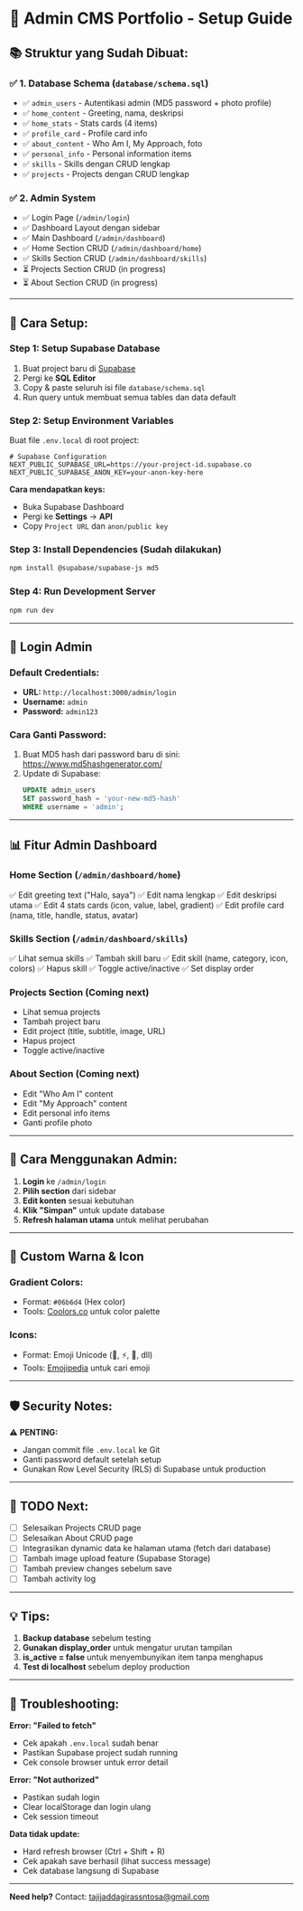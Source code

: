 # 🎯 Admin CMS Portfolio - Setup Guide

## 📚 **Struktur yang Sudah Dibuat:**

### ✅ **1. Database Schema** (`database/schema.sql`)
- ✅ `admin_users` - Autentikasi admin (MD5 password + photo profile)
- ✅ `home_content` - Greeting, nama, deskripsi
- ✅ `home_stats` - Stats cards (4 items)
- ✅ `profile_card` - Profile card info
- ✅ `about_content` - Who Am I, My Approach, foto
- ✅ `personal_info` - Personal information items
- ✅ `skills` - Skills dengan CRUD lengkap
- ✅ `projects` - Projects dengan CRUD lengkap

### ✅ **2. Admin System**
- ✅ Login Page (`/admin/login`)
- ✅ Dashboard Layout dengan sidebar
- ✅ Main Dashboard (`/admin/dashboard`)
- ✅ Home Section CRUD (`/admin/dashboard/home`)
- ✅ Skills Section CRUD (`/admin/dashboard/skills`)
- ⏳ Projects Section CRUD (in progress)
- ⏳ About Section CRUD (in progress)

---

## 🚀 **Cara Setup:**

### **Step 1: Setup Supabase Database**

1. Buat project baru di [Supabase](https://supabase.com)
2. Pergi ke **SQL Editor**
3. Copy & paste seluruh isi file `database/schema.sql`
4. Run query untuk membuat semua tables dan data default

### **Step 2: Setup Environment Variables**

Buat file `.env.local` di root project:

```env
# Supabase Configuration
NEXT_PUBLIC_SUPABASE_URL=https://your-project-id.supabase.co
NEXT_PUBLIC_SUPABASE_ANON_KEY=your-anon-key-here
```

**Cara mendapatkan keys:**
- Buka Supabase Dashboard
- Pergi ke **Settings** → **API**
- Copy `Project URL` dan `anon/public key`

### **Step 3: Install Dependencies** (Sudah dilakukan)

```bash
npm install @supabase/supabase-js md5
```

### **Step 4: Run Development Server**

```bash
npm run dev
```

---

## 🔐 **Login Admin**

### **Default Credentials:**
- **URL:** `http://localhost:3000/admin/login`
- **Username:** `admin`
- **Password:** `admin123`

### **Cara Ganti Password:**

1. Buat MD5 hash dari password baru di sini: https://www.md5hashgenerator.com/
2. Update di Supabase:
   ```sql
   UPDATE admin_users 
   SET password_hash = 'your-new-md5-hash' 
   WHERE username = 'admin';
   ```

---

## 📊 **Fitur Admin Dashboard**

### **Home Section** (`/admin/dashboard/home`)
✅ Edit greeting text ("Halo, saya")
✅ Edit nama lengkap
✅ Edit deskripsi utama
✅ Edit 4 stats cards (icon, value, label, gradient)
✅ Edit profile card (nama, title, handle, status, avatar)

### **Skills Section** (`/admin/dashboard/skills`)
✅ Lihat semua skills
✅ Tambah skill baru
✅ Edit skill (name, category, icon, colors)
✅ Hapus skill
✅ Toggle active/inactive
✅ Set display order

### **Projects Section** (Coming next)
- Lihat semua projects
- Tambah project baru
- Edit project (title, subtitle, image, URL)
- Hapus project
- Toggle active/inactive

### **About Section** (Coming next)
- Edit "Who Am I" content
- Edit "My Approach" content
- Edit personal info items
- Ganti profile photo

---

## 🔧 **Cara Menggunakan Admin:**

1. **Login** ke `/admin/login`
2. **Pilih section** dari sidebar
3. **Edit konten** sesuai kebutuhan
4. **Klik "Simpan"** untuk update database
5. **Refresh halaman utama** untuk melihat perubahan

---

## 🎨 **Custom Warna & Icon**

### **Gradient Colors:**
- Format: `#06b6d4` (Hex color)
- Tools: [Coolors.co](https://coolors.co) untuk color palette

### **Icons:**
- Format: Emoji Unicode (📱, ⚡, 🚀, dll)
- Tools: [Emojipedia](https://emojipedia.org) untuk cari emoji

---

## 🛡️ **Security Notes:**

⚠️ **PENTING:**
- Jangan commit file `.env.local` ke Git
- Ganti password default setelah setup
- Gunakan Row Level Security (RLS) di Supabase untuk production

---

## 📝 **TODO Next:**

- [ ] Selesaikan Projects CRUD page
- [ ] Selesaikan About CRUD page
- [ ] Integrasikan dynamic data ke halaman utama (fetch dari database)
- [ ] Tambah image upload feature (Supabase Storage)
- [ ] Tambah preview changes sebelum save
- [ ] Tambah activity log

---

## 💡 **Tips:**

1. **Backup database** sebelum testing
2. **Gunakan display_order** untuk mengatur urutan tampilan
3. **is_active = false** untuk menyembunyikan item tanpa menghapus
4. **Test di localhost** sebelum deploy production

---

## 🐛 **Troubleshooting:**

**Error: "Failed to fetch"**
- Cek apakah `.env.local` sudah benar
- Pastikan Supabase project sudah running
- Cek console browser untuk error detail

**Error: "Not authorized"**
- Pastikan sudah login
- Clear localStorage dan login ulang
- Cek session timeout

**Data tidak update:**
- Hard refresh browser (Ctrl + Shift + R)
- Cek apakah save berhasil (lihat success message)
- Cek database langsung di Supabase

---

**Need help?** Contact: tajijaddagirassntosa@gmail.com

